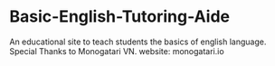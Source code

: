 # Basic-English-Tutoring-Aide
An educational site to teach students the basics of english language.
Special Thanks to Monogatari VN. website: monogatari.io
